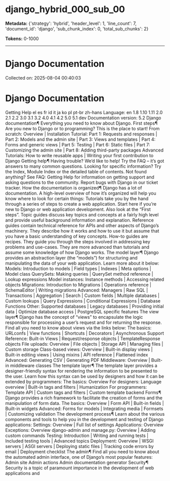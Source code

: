 # django_hybrid_000_sub_00

**Metadata:** {'strategy': 'hybrid', 'header_level': 1, 'line_count': 7, 'document_id': 'django', 'sub_chunk_index': 0, 'total_sub_chunks': 2}

**Tokens:** 0-1000

---

# Django Documentation

Collected on: 2025-08-04 00:40:03

# Django Documentation

Getting Help el es fr id it ja ko pl pt-br zh-hans Language: en 1.8 1.10 1.11 2.0 2.1 2.2 3.0 3.1 3.2 4.0 4.1 4.2 5.0 5.1 dev Documentation version: 5.2 Django documentation¶ Everything you need to know about Django. First steps¶ Are you new to Django or to programming? This is the place to start! From scratch: Overview | Installation Tutorial: Part 1: Requests and responses | Part 2: Models and the admin site | Part 3: Views and templates | Part 4: Forms and generic views | Part 5: Testing | Part 6: Static files | Part 7: Customizing the admin site | Part 8: Adding third-party packages Advanced Tutorials: How to write reusable apps | Writing your first contribution to Django Getting help¶ Having trouble? We’d like to help! Try the FAQ – it’s got answers to many common questions. Looking for specific information? Try the Index, Module Index or the detailed table of contents. Not found anything? See FAQ: Getting Help for information on getting support and asking questions to the community. Report bugs with Django in our ticket tracker. How the documentation is organized¶ Django has a lot of documentation. A high-level overview of how it’s organized will help you know where to look for certain things: Tutorials take you by the hand through a series of steps to create a web application. Start here if you’re new to Django or web application development. Also look at the “First steps”. Topic guides discuss key topics and concepts at a fairly high level and provide useful background information and explanation. Reference guides contain technical reference for APIs and other aspects of Django’s machinery. They describe how it works and how to use it but assume that you have a basic understanding of key concepts. How-to guides are recipes. They guide you through the steps involved in addressing key problems and use-cases. They are more advanced than tutorials and assume some knowledge of how Django works. The model layer¶ Django provides an abstraction layer (the “models”) for structuring and manipulating the data of your web application. Learn more about it below: Models: Introduction to models | Field types | Indexes | Meta options | Model class QuerySets: Making queries | QuerySet method reference | Lookup expressions Model instances: Instance methods | Accessing related objects Migrations: Introduction to Migrations | Operations reference | SchemaEditor | Writing migrations Advanced: Managers | Raw SQL | Transactions | Aggregation | Search | Custom fields | Multiple databases | Custom lookups | Query Expressions | Conditional Expressions | Database Functions Other: Supported databases | Legacy databases | Providing initial data | Optimize database access | PostgreSQL specific features The view layer¶ Django has the concept of “views” to encapsulate the logic responsible for processing a user’s request and for returning the response. Find all you need to know about views via the links below: The basics: URLconfs | View functions | Shortcuts | Decorators | Asynchronous Support Reference: Built-in Views | Request/response objects | TemplateResponse objects File uploads: Overview | File objects | Storage API | Managing files | Custom storage Class-based views: Overview | Built-in display views | Built-in editing views | Using mixins | API reference | Flattened index Advanced: Generating CSV | Generating PDF Middleware: Overview | Built-in middleware classes The template layer¶ The template layer provides a designer-friendly syntax for rendering the information to be presented to the user. Learn how this syntax can be used by designers and how it can be extended by programmers: The basics: Overview For designers: Language overview | Built-in tags and filters | Humanization For programmers: Template API | Custom tags and filters | Custom template backend Forms¶ Django provides a rich framework to facilitate the creation of forms and the manipulation of form data. The basics: Overview | Form API | Built-in fields | Built-in widgets Advanced: Forms for models | Integrating media | Formsets | Customizing validation The development process¶ Learn about the various components and tools to help you in the development and testing of Django applications: Settings: Overview | Full list of settings Applications: Overview Exceptions: Overview django-admin and manage.py: Overview | Adding custom commands Testing: Introduction | Writing and running tests | Included testing tools | Advanced topics Deployment: Overview | WSGI servers | ASGI servers | Deploying static files | Tracking code errors by email | Deployment checklist The admin¶ Find all you need to know about the automated admin interface, one of Django’s most popular features: Admin site Admin actions Admin documentation generator Security¶ Security is a topic of paramount importance in the development of web applications and